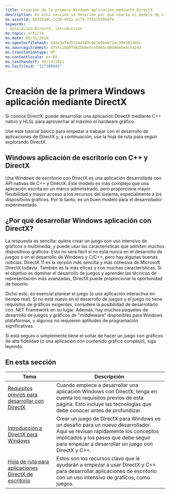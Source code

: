 ```yaml
---
title: Creación de la primera Windows aplicación mediante DirectX
description: En esta sección se describe por qué usaría el modelo de C++ para el desarrollo de aplicaciones de Windows Store y se proporcionan tutoriales y procedimientos básicos para empezar a trabajar con el desarrollo de aplicaciones directX.
ms.assetid: b632ba9c-1c30-4d21-ac79-7f2a193956fe
keywords:
- Aplicación DirectX, introducción
ms.topic: article
ms.date: 05/31/2018
ms.openlocfilehash: da5e3afed57244789c0e3e06ab71ec39e581305c
ms.sourcegitcommit: d75fc10b9f0825bbe5ce5045c90d4045e3c53243
ms.translationtype: MT
ms.contentlocale: es-ES
ms.lasthandoff: 09/13/2021
ms.locfileid: "127360843"
---
```

# <a name="create-your-first-windows-app-using-directx"></a>Creación de la primera Windows aplicación mediante DirectX

Si conoce DirectX, puede desarrollar una aplicación DirectX mediante C++ nativo y HLSL para aprovechar al máximo el hardware gráfico.

Use este tutorial básico para empezar a trabajar con el desarrollo de aplicaciones de DirectX y, a continuación, use la hoja de ruta para seguir explorando DirectX.

## <a name="windows-desktop-app-with-c-and-directx"></a>Windows aplicación de escritorio con C++ y DirectX

Una Windows de escritorio con DirectX es una aplicación desarrollada con API nativas de C++ y DirectX. Este modelo es más complejo que una aplicación escrita en un marco administrado, pero proporciona mayor flexibilidad y mayor acceso a los recursos del sistema, especialmente a los dispositivos gráficos. Por lo tanto, es un buen modelo para el desarrollador experimentado.

## <a name="why-develop-a-windows-app-with-directx"></a>¿Por qué desarrollar Windows aplicación con DirectX?

La respuesta es sencilla: quiere crear un juego con uso intensivo de gráficos o multimedia, y puede usar las características que admiten muchos dispositivos gráficos. Esto no será fácil si no está nunca en el desarrollo de juegos o en el desarrollo de Windows y C/C++, pero hay algunas buenas noticias: DirectX 11 es la versión más sencilla y más cohesiva de Microsoft DirectX todavía. También es la más eficaz y con muchas características. Si el objetivo es dominar el desarrollo de juegos y aprender las técnicas de representación más avanzadas, DirectX puede proporcionar la oportunidad de hacerlo.

Dicho esto, es esencial planear el juego (o una aplicación interactiva en tiempo real). Si no está nuevo en el desarrollo de juegos y el juego no tiene requisitos de gráficos exigentes, considere la posibilidad de desarrollarlo con .NET Framework en su lugar. Además, hay muchos paquetes de desarrollo de juegos y gráficos de "middleware" disponibles para Windows plataformas, y algunos no requieren aptitudes de programación significativas.

Si está seguro o simplemente tiene el soñar de hacer un juego con gráficos de alta fidelidad (o una aplicación con contenido gráfico complejo), siga leyendo.

## <a name="in-this-section"></a>En esta sección



| Tema                                                                                                                     | Descripción                                                                                                                                                                                                   |
|---------------------------------------------------------------------------------------------------------------------------|---------------------------------------------------------------------------------------------------------------------------------------------------------------------------------------------------------------|
| [Requisitos previos para desarrollar con DirectX](pre-requisites-for-developing-a-tailored-c---with-directx-app.md)<br/> | Cuando empiece a desarrollar una aplicación Windows con DirectX, tenga en cuenta los requisitos previos de esta página. Esto incluye las tecnologías que debe conocer antes de profundizar.<br/>                            |
| [Introducción a DirectX para Windows](getting-started-with-a-directx-game.md)<br/>                                | Crear un juego de DirectX para Windows es un desafío para un nuevo desarrollador. Aquí se revisan rápidamente los conceptos implicados y los pasos que debe seguir para empezar a desarrollar un juego con DirectX y C++.<br/> |
| [Hoja de ruta para aplicaciones DirectX de escritorio](roadmap-for-metro-style-apps-using-directx.md)<br/>                             | Estos son los recursos clave que le ayudarán a empezar a usar DirectX y C++ para desarrollar aplicaciones de escritorio con un uso intensivo de gráficos, como juegos. <br/>                                                                 |



 

 

 





